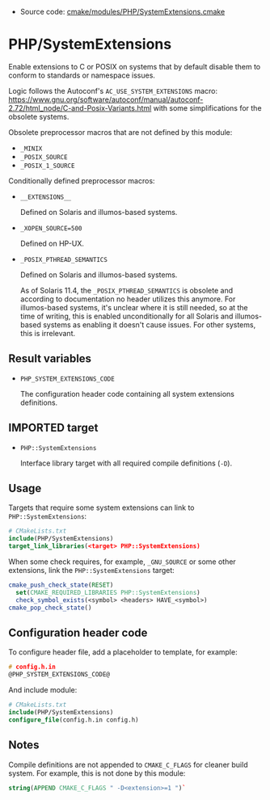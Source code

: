 <!-- This is auto-generated file. -->
* Source code: [cmake/modules/PHP/SystemExtensions.cmake](https://github.com/petk/php-build-system/blob/master/cmake/cmake/modules/PHP/SystemExtensions.cmake)

# PHP/SystemExtensions

Enable extensions to C or POSIX on systems that by default disable them to
conform to standards or namespace issues.

Logic follows the Autoconf's `AC_USE_SYSTEM_EXTENSIONS` macro:
https://www.gnu.org/software/autoconf/manual/autoconf-2.72/html_node/C-and-Posix-Variants.html
with some simplifications for the obsolete systems.

Obsolete preprocessor macros that are not defined by this module:

* `_MINIX`
* `_POSIX_SOURCE`
* `_POSIX_1_SOURCE`

Conditionally defined preprocessor macros:

* `__EXTENSIONS__`

  Defined on Solaris and illumos-based systems.

* `_XOPEN_SOURCE=500`

  Defined on HP-UX.

* `_POSIX_PTHREAD_SEMANTICS`

  Defined on Solaris and illumos-based systems.

  As of Solaris 11.4, the `_POSIX_PTHREAD_SEMANTICS` is obsolete and according
  to documentation no header utilizes this anymore. For illumos-based systems,
  it's unclear where it is still needed, so at the time of writing, this is
  enabled unconditionally for all Solaris and illumos-based systems as enabling
  it doesn't cause issues. For other systems, this is irrelevant.

## Result variables

* `PHP_SYSTEM_EXTENSIONS_CODE`

  The configuration header code containing all system extensions definitions.

## IMPORTED target

* `PHP::SystemExtensions`

  Interface library target with all required compile definitions (`-D`).

## Usage

Targets that require some system extensions can link to `PHP::SystemExtensions`:

```cmake
# CMakeLists.txt
include(PHP/SystemExtensions)
target_link_libraries(<target> PHP::SystemExtensions)
```

When some check requires, for example, `_GNU_SOURCE` or some other extensions,
link the `PHP::SystemExtensions` target:

```cmake
cmake_push_check_state(RESET)
  set(CMAKE_REQUIRED_LIBRARIES PHP::SystemExtensions)
  check_symbol_exists(<symbol> <headers> HAVE_<symbol>)
cmake_pop_check_state()
```

## Configuration header code

To configure header file, add a placeholder to template, for example:

```c
# config.h.in
@PHP_SYSTEM_EXTENSIONS_CODE@
```

And include module:

```cmake
# CMakeLists.txt
include(PHP/SystemExtensions)
configure_file(config.h.in config.h)
```

## Notes

Compile definitions are not appended to `CMAKE_C_FLAGS` for cleaner build
system. For example, this is not done by this module:

```cmake
string(APPEND CMAKE_C_FLAGS " -D<extension>=1 ")`
```
